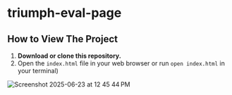 # triumph-eval-page

## How to View The Project

1. **Download or clone this repository.**
2. Open the `index.html` file in your web browser or run   ```open index.html``` in your terminal)

![Screenshot 2025-06-23 at 12 45 44 PM](https://github.com/user-attachments/assets/dfba092f-d4a1-4433-a579-3324dbc4fe0f)
